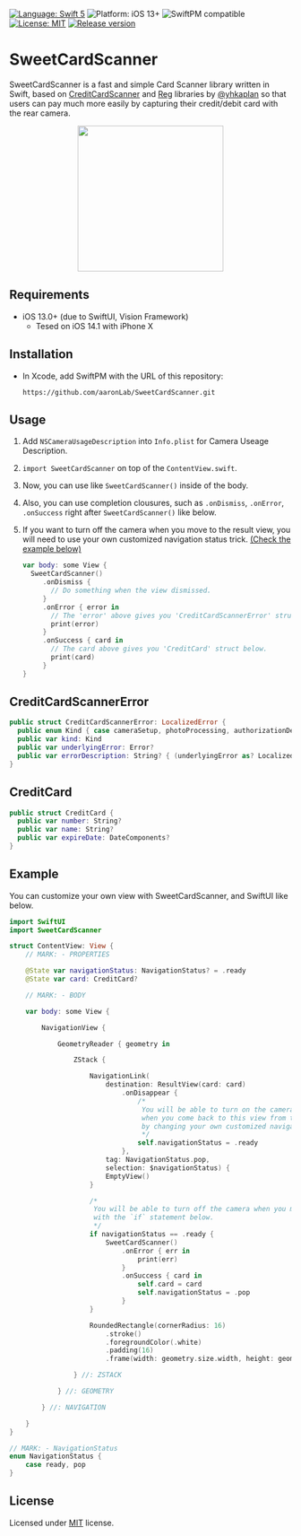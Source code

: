 [![Language: Swift 5](https://img.shields.io/badge/language-Swift5-orange?style=flat&logo=swift)](https://developer.apple.com/swift)
![Platform: iOS 13+](https://img.shields.io/badge/platform-iOS%2013%2B-blue?style=flat&logo=apple)
![SwiftPM compatible](https://img.shields.io/badge/SPM-compatible-brightgreen?style=flat&logo=swift)
[![License: MIT](https://img.shields.io/badge/license-MIT-lightgrey?style=flat)](https://github.com/aaronLab/SweetCardScanner/blob/main/LICENSE)
[![Release version](https://img.shields.io/badge/pre--release-v0.1.3-blue)](https://github.com/aaronLab/SweetCardScanner/releases)

# SweetCardScanner

SweetCardScanner is a fast and simple Card Scanner library written in Swift, based on [CreditCardScanner](https://github.com/yhkaplan/credit-card-scanner) and [Reg](https://github.com/yhkaplan/Reg) libraries by [@yhkaplan](https://github.com/yhkaplan) so that users can pay much more easily by capturing their credit/debit card with the rear camera.

<center>
<img src="./preview.gif" width="260">
</center>

## Requirements

- iOS 13.0+ (due to SwiftUI, Vision Framework)
  - Tesed on iOS 14.1 with iPhone X

## Installation

- In Xcode, add SwiftPM with the URL of this repository:

  ```http
  https://github.com/aaronLab/SweetCardScanner.git
  ```

## Usage

1. Add `NSCameraUsageDescription` into `Info.plist` for Camera Useage Description.
2. `import SweetCardScanner` on top of the `ContentView.swift`.
3. Now, you can use like `SweetCardScanner()` inside of the body.
4. Also, you can use completion clousures, such as `.onDismiss`, `.onError`, `.onSuccess` right after `SweetCardScanner()` like below.
5. If you want to turn off the camera when you move to the result view, you will need to use your own customized navigation status trick. [(Check the example below)](#example)

   ```Swift
   var body: some View {
     SweetCardScanner()
        .onDismiss {
          // Do something when the view dismissed.
        }
        .onError { error in
          // The 'error' above gives you 'CreditCardScannerError' struct below.
          print(error)
        }
        .onSuccess { card in
          // The card above gives you 'CreditCard' struct below.
          print(card)
        }
   }
   ```

## CreditCardScannerError

```Swift
public struct CreditCardScannerError: LocalizedError {
  public enum Kind { case cameraSetup, photoProcessing, authorizationDenied, capture }
  public var kind: Kind
  public var underlyingError: Error?
  public var errorDescription: String? { (underlyingError as? LocalizedError)?.errorDescription }
}
```

## CreditCard

```Swift
public struct CreditCard {
  public var number: String?
  public var name: String?
  public var expireDate: DateComponents?
}
```

## Example

You can customize your own view with SweetCardScanner, and SwiftUI like below.

```Swift
import SwiftUI
import SweetCardScanner

struct ContentView: View {
    // MARK: - PROPERTIES

    @State var navigationStatus: NavigationStatus? = .ready
    @State var card: CreditCard?

    // MARK: - BODY

    var body: some View {

        NavigationView {

            GeometryReader { geometry in

                ZStack {

                    NavigationLink(
                        destination: ResultView(card: card)
                            .onDisappear {
                                /*
                                 You will be able to turn on the camera again
                                 when you come back to this view from the result view
                                 by changing your own customized navigation status.
                                 */
                                self.navigationStatus = .ready
                            },
                        tag: NavigationStatus.pop,
                        selection: $navigationStatus) {
                        EmptyView()
                    }

                    /*
                     You will be able to turn off the camera when you move to the result view
                     with the `if` statement below.
                     */
                    if navigationStatus == .ready {
                        SweetCardScanner()
                            .onError { err in
                                print(err)
                            }
                            .onSuccess { card in
                                self.card = card
                                self.navigationStatus = .pop
                            }
                    }

                    RoundedRectangle(cornerRadius: 16)
                        .stroke()
                        .foregroundColor(.white)
                        .padding(16)
                        .frame(width: geometry.size.width, height: geometry.size.width * 0.63, alignment: .center)

                } //: ZSTACK

            } //: GEOMETRY

        } //: NAVIGATION

    }
}

// MARK: - NavigationStatus
enum NavigationStatus {
    case ready, pop
}
```

## License

Licensed under [MIT](https://github.com/aaronLab/SweetCardScanner/blob/main/LICENSE) license.
